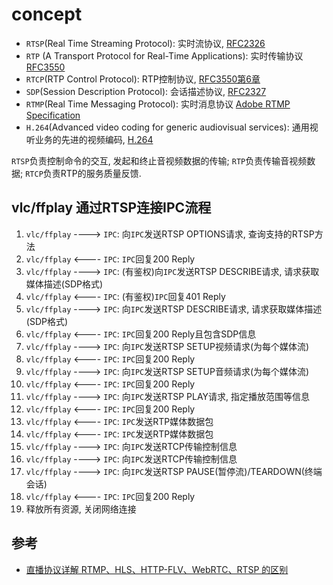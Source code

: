 # concept

- `RTSP`(Real Time Streaming Protocol): 实时流协议, [RFC2326](https://datatracker.ietf.org/doc/html/rfc2326)
- `RTP` (A Transport Protocol for Real-Time Applications): 实时传输协议 [RFC3550](https://datatracker.ietf.org/doc/html/rfc3550)
- `RTCP`(RTP Control Protocol): RTP控制协议, [RFC3550第6章](https://datatracker.ietf.org/doc/html/rfc3550#section-6)
- `SDP`(Session Description Protocol): 会话描述协议, [RFC2327](https://datatracker.ietf.org/doc/html/rfc4566)
- `RTMP`(Real Time Messaging Protocol): 实时消息协议 [Adobe RTMP Specification](https://rtmp.veriskope.com/docs/spec/)
- `H.264`(Advanced video coding for generic audiovisual services): 通用视听业务的先进的视频编码, [H.264](https://www.itu.int/itu-t/recommendations/rec.aspx?rec=15935&lang=zh)

`RTSP`负责控制命令的交互, 发起和终止音视频数据的传输; `RTP`负责传输音视频数据; `RTCP`负责RTP的服务质量反馈.

## vlc/ffplay 通过RTSP连接IPC流程

1. `vlc/ffplay` ----> `IPC`: 向`IPC`发送RTSP OPTIONS请求, 查询支持的RTSP方法
2. `vlc/ffplay` <---- `IPC`: `IPC`回复200 Reply
3. `vlc/ffplay` ----> `IPC`: (有鉴权)向`IPC`发送RTSP DESCRIBE请求, 请求获取媒体描述(SDP格式)
4. `vlc/ffplay` <---- `IPC`: (有鉴权)`IPC`回复401 Reply
5. `vlc/ffplay` ----> `IPC`: 向`IPC`发送RTSP DESCRIBE请求, 请求获取媒体描述(SDP格式)
6. `vlc/ffplay` <---- `IPC`: `IPC`回复200 Reply且包含SDP信息
7. `vlc/ffplay` ----> `IPC`: 向`IPC`发送RTSP SETUP视频请求(为每个媒体流)
8. `vlc/ffplay` <---- `IPC`: `IPC`回复200 Reply
9. `vlc/ffplay` ----> `IPC`: 向`IPC`发送RTSP SETUP音频请求(为每个媒体流)
10. `vlc/ffplay` <---- `IPC`: `IPC`回复200 Reply
11. `vlc/ffplay` ----> `IPC`: 向`IPC`发送RTSP PLAY请求, 指定播放范围等信息
12. `vlc/ffplay` <---- `IPC`: `IPC`回复200 Reply
13. `vlc/ffplay` <---- `IPC`: `IPC`发送RTP媒体数据包
14. `vlc/ffplay` <---- `IPC`: `IPC`发送RTP媒体数据包
15. `vlc/ffplay` ----> `IPC`:  向`IPC`发送RTCP传输控制信息
16. `vlc/ffplay` ----> `IPC`:  向`IPC`发送RTCP传输控制信息
17. `vlc/ffplay` ----> `IPC`:  向`IPC`发送RTSP PAUSE(暂停流)/TEARDOWN(终端会话)
18. `vlc/ffplay` <---- `IPC`: `IPC`回复200 Reply
19. 释放所有资源, 关闭网络连接

## 参考

- [直播协议详解 RTMP、HLS、HTTP-FLV、WebRTC、RTSP 的区别](https://www.cnblogs.com/eddyz/p/17869403.html)
